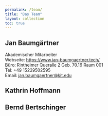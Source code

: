 ```yaml
---
permalink: /team/
title: "Das Team"
layout: collection
toc: true
---
```


## Jan Baumgärtner
Akademischer Mitarbeiter <br>
Webseite:  <a href="jan-baumgaertner.tech"> https://www.jan-baumgaertner.tech/</a> <br>
Büro: Rintheimer Queralle 2 Geb. 70.16  Raum 001<br>
Tel:  +49 15239502595 <br>
Email: jan.baumgaertner@kit.edu<br>   

## Kathrin Hoffmann

## Bernd Bertschinger

